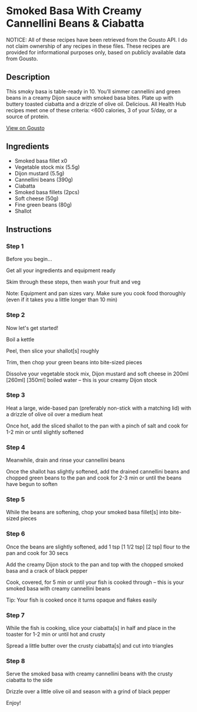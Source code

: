 # Smoked Basa With Creamy Cannellini Beans & Ciabatta

NOTICE: All of these recipes have been retrieved from the Gousto API. I do not claim ownership of any recipes in these files. These recipes are provided for informational purposes only, based on publicly available data from Gousto.

## Description

This smoky basa is table-ready in 10. You’ll simmer cannellini and green beans in a creamy Dijon sauce with smoked basa bites. Plate up with buttery toasted ciabatta and a drizzle of olive oil. Delicious. All Health Hub recipes meet one of these criteria: <600 calories, 3 of your 5/day, or a source of protein.

[View on Gousto](https://www.gousto.co.uk/recipes/cookbook/smoked-basa-with-creamy-cannellini-beans-crusty-ciabatta)

## Ingredients

- Smoked basa fillet x0
- Vegetable stock mix (5.5g)
- Dijon mustard (5.5g)
- Cannellini beans (390g)
- Ciabatta
- Smoked basa fillets (2pcs)
- Soft cheese (50g)
- Fine green beans (80g)
- Shallot

## Instructions


### Step 1

Before you begin...

Get all your ingredients and equipment ready

Skim through these steps, then wash your fruit and veg

Note: Equipment and pan sizes vary. Make sure you cook food thoroughly (even if it takes you a little longer than 10 min)


### Step 2

Now let's get started!

Boil a kettle

Peel, then slice your shallot[s] roughly

Trim, then chop your green beans into bite-sized pieces

Dissolve your vegetable stock mix, Dijon mustard and soft cheese in 200ml <span class="text-purple">[260ml]</span><span class="text-danger"> [350ml] </span>boiled water – this is your creamy Dijon stock


### Step 3

Heat a large, wide-based pan (preferably non-stick with a matching lid) with a drizzle of olive oil over a medium heat

Once hot, add the sliced shallot to the pan with a pinch of salt and cook for 1-2 min or until slightly softened


### Step 4

Meanwhile, drain and rinse your cannellini beans

Once the shallot has slightly softened, add the drained cannellini beans and chopped green beans to the pan and cook for 2-3 min or until the beans have begun to soften


### Step 5

While the beans are softening, chop your smoked basa fillet[s] into bite-sized pieces


### Step 6

Once the beans are slightly softened, add 1 tsp <span class="text-purple">[1 1/2 tsp]</span> <span class="text-danger">[2 tsp]</span> flour to the pan and cook for 30 secs

Add the creamy Dijon stock to the pan and top with the chopped smoked basa and a crack of black pepper

Cook, covered, for 5 min or until your fish is cooked through – this is your smoked basa with creamy cannellini beans

Tip: Your fish is cooked once it turns opaque and flakes easily


### Step 7

While the fish is cooking, slice your ciabatta[s] in half and place in the toaster for 1-2 min or until hot and crusty

Spread a little butter over the crusty ciabatta[s] and cut into triangles

### Step 8

Serve the smoked basa with creamy cannellini beans with the crusty ciabatta to the side

Drizzle over a little olive oil and season with a grind of black pepper

Enjoy!

